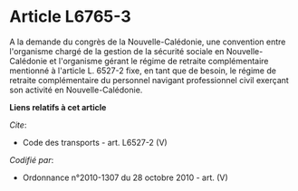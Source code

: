 # Article L6765-3

A la demande du congrès de la Nouvelle-Calédonie, une convention entre l'organisme chargé de la gestion de la sécurité
sociale en Nouvelle-Calédonie et l'organisme gérant le régime de retraite complémentaire mentionné à l'article L. 6527-2
fixe, en tant que de besoin, le régime de retraite complémentaire du personnel navigant professionnel civil exerçant son
activité en Nouvelle-Calédonie.

**Liens relatifs à cet article**

_Cite_:

  - Code des transports - art. L6527-2 (V)

_Codifié par_:

  - Ordonnance n°2010-1307 du 28 octobre 2010 - art. (V)
